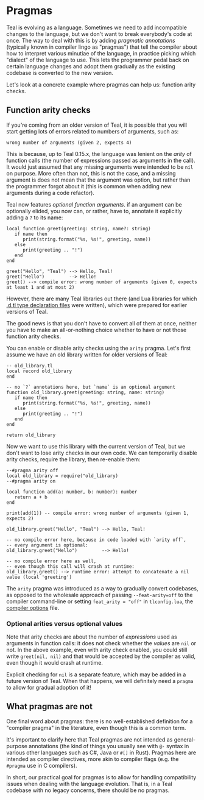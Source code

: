 # Pragmas

Teal is evolving as a language. Sometimes we need to add incompatible changes
to the language, but we don't want to break everybody's code at once. The way
to deal with this is by adding _pragmatic annotations_ (typically known in
compiler lingo as "pragmas") that tell the compiler about how to interpret
various minutiae of the language, in practice picking which "dialect" of the
language to use. This lets the programmer pedal back on certain language
changes and adopt them gradually as the existing codebase is converted to the
new version.

Let's look at a concrete example where pragmas can help us: function arity
checks.

## Function arity checks

If you're coming from an older version of Teal, it is possible that you will
start getting lots of errors related to numbers of arguments, such as:

```
wrong number of arguments (given 2, expects 4)
```

This is because, up to Teal 0.15.x, the language was lenient on the _arity_ of
function calls (the number of expressions passed as arguments in the call). It
would just assumed that any missing arguments were intended to be `nil` on
purpose. More often than not, this is not the case, and a missing argument is
does not mean that the argument was option, but rather than the programmer
forgot about it (this is common when adding new arguments during a code
refactor).

Teal now features _optional function arguments_. if an argument can be
optionally elided, you now can, or rather, have to, annotate it explicitly
adding a `?` to its name:

```
local function greet(greeting: string, name?: string)
   if name then
      print(string.format("%s, %s!", greeting, name))
   else
      print(greeting .. "!")
   end
end

greet("Hello", "Teal") --> Hello, Teal!
greet("Hello")         --> Hello!
greet() --> compile error: wrong number of arguments (given 0, expects at least 1 and at most 2)
```

However, there are many Teal libraries out there (and Lua libraries for which
[.d.tl type declaration files](declaration_files.md) were written), which were
prepared for earlier versions of Teal.

The good news is that you don't have to convert all of them at once, neither
you have to make an all-or-nothing choice whether to have or not those
function arity checks.

You can enable or disable arity checks using the `arity` pragma. Let's first
assume we have an old library written for older versions of Teal:

```
-- old_library.tl
local record old_library
end

-- no `?` annotations here, but `name` is an optional argument
function old_library.greet(greeting: string, name: string)
   if name then
      print(string.format("%s, %s!", greeting, name))
   else
      print(greeting .. "!")
   end
end

return old_library
```

Now we want to use this library with the current version of Teal, but we don't
want to lose arity checks in our own code. We can temporarily disable arity
checks, require the library, then re-enable them:

```
--#pragma arity off
local old_library = require("old_library)
--#pragma arity on

local function add(a: number, b: number): number
   return a + b
end

print(add(1)) -- compile error: wrong number of arguments (given 1, expects 2)

old_library.greet("Hello", "Teal") --> Hello, Teal!

-- no compile error here, because in code loaded with `arity off`,
-- every argument is optional:
old_library.greet("Hello")         --> Hello!

-- no compile error here as well,
-- even though this call will crash at runtime:
old_library.greet() --> runtime error: attempt to concatenate a nil value (local 'greeting')
```

The `arity` pragma was introduced as a way to gradually convert codebases, as
opposed to the wholesale approach of passing `--feat-arity=off` to the
compiler command-line or setting `feat_arity = "off"` in `tlconfig.lua`, the
[compiler options](compiler_options.md) file.

### Optional arities versus optional values

Note that arity checks are about the number of _expressions_ used as arguments
in function calls: it does not check whether the _values_ are `nil` or not.
In the above example, even with arity check enabled, you could still write
`greet(nil, nil)` and that would be accepted by the compiler as valid,
even though it would crash at runtime.

Explicit checking for `nil` is a separate feature, which may be added in a
future version of Teal. When that happens, we will definitely need a `pragma`
to allow for gradual adoption of it!

## What pragmas are not

One final word about pragmas: there is no well-established definition for a
"compiler pragma" in the literature, even though this is a common term.

It's important to clarify here that Teal pragmas are not intended as
general-purpose annotations (the kind of things you usually see with `@-`
syntax in various other languages such as C#, Java or `#[]` in Rust). Pragmas
here are intended as compiler directives, more akin to compiler flags (e.g.
the `#pragma` use in C compilers).

In short, our practical goal for pragmas is to allow for handling
compatibility issues when dealing with the language evolution. That is, in a
Teal codebase with no legacy concerns, there should be no pragmas.
